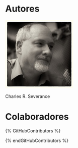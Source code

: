 # Autores

[![](../img/csev_ian_dolphin_small.jpg)](http://www.dr-chuck.com/)

Charles R. Severance

# Colaboradores

{% GitHubContributors %}

{% endGitHubContributors %}

